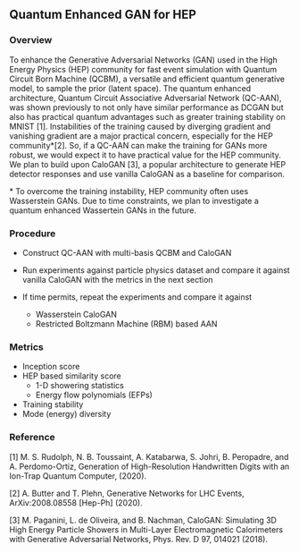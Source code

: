 ## Quantum Enhanced GAN for HEP

### Overview 
To enhance the Generative Adversarial Networks (GAN) used in the High Energy Physics (HEP) community for fast event simulation with Quantum Circuit Born Machine (QCBM), a versatile and efficient quantum generative model, to sample the prior (latent space). The quantum enhanced architecture, Quantum Circuit Associative Adversarial Network (QC-AAN), was shown previously to not only have similar performance as DCGAN but also has practical quantum advantages such as greater training stability on MNIST [1]. Instabilities of the training caused by diverging gradient and vanishing gradient are a major practical concern, especially for the HEP community\*[2]. So, if a QC-AAN can make the training for GANs more robust, we would expect it to have practical value for the HEP community. We plan to build upon CaloGAN [3], a popular architecture to generate HEP detector responses and use vanilla CaloGAN as a baseline for comparison. 

\* To overcome the training instability, HEP community often uses Wasserstein GANs. Due to time constraints, we plan to investigate a quantum enhanced Wassertein GANs in the future.

### Procedure
- Construct QC-AAN with multi-basis QCBM and CaloGAN

- Run experiments against particle physics dataset and compare it against vanilla CaloGAN with the metrics in the next section

- If time permits, repeat the experiments and compare it against 
  - Wasserstein CaloGAN
  - Restricted Boltzmann Machine (RBM) based AAN


### Metrics
- Inception score
- HEP based similarity score
  - 1-D showering statistics
  - Energy flow polynomials (EFPs)
- Training stability
- Mode (energy) diversity


### Reference
[1] M. S. Rudolph, N. B. Toussaint, A. Katabarwa, S. Johri, B. Peropadre, and A. Perdomo-Ortiz, Generation of High-Resolution Handwritten Digits with an Ion-Trap Quantum Computer, (2020).

[2] A. Butter and T. Plehn, Generative Networks for LHC Events, ArXiv:2008.08558 [Hep-Ph] (2020).

[3] M. Paganini, L. de Oliveira, and B. Nachman, CaloGAN: Simulating 3D High Energy Particle Showers in Multi-Layer Electromagnetic Calorimeters with Generative Adversarial Networks, Phys. Rev. D 97, 014021 (2018).

